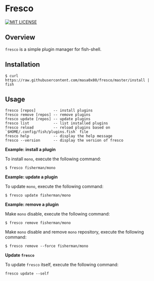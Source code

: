 # Fresco

[![MIT LICENSE](http://img.shields.io/badge/license-MIT-blue.svg?style=flat-square)](LICENSE)

## Overview

`fresco` is a simple plugin manager for fish-shell.

## Installation

```
$ curl https://raw.githubusercontent.com/masa0x80/fresco/master/install | fish
```

## Usage

```
fresco [repos]        -- install plugins
fresco remove [repos] -- remove plugins
fresco update [repos] -- update plugins
fresco list           -- list installed plugins
fresco reload         -- reload plugins based on `$HOME/.config/fish/plugins.fish` file
fresco help           -- display the help message
fresco --version      -- display the version of fresco
```

**Example: install a plugin**

To install `mono`, execute the following command:

```
$ fresco fisherman/mono
```

**Example: update a plugin**

To update `mono`, execute the following command:

```
$ fresco update fisherman/mono
```

**Example: remove a plugin**

Make `mono` disable, execute the following command:

```
$ fresco remove fisherman/mono
```

Make `mono` disable and remove `mono` repository, execute the following command:

```
$ fresco remove --force fisherman/mono
```

**Update `fresco`**

To update `fresco` itself, execute the following command:

```
fresco update --self
```
